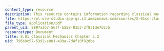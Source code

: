 ```yaml
---
content_type: resource
description: This resource contains information regarding classical mechanics.
file: https://ol-ocw-studio-app-qa.s3.amazonaws.com/courses/8-01sc-classical-mechanics-fall-2016/796b8c575392e081439a7d4f10f820be_MIT8_01F16_chapter5.2.pdf
file_type: application/pdf
parent_uid: 8897a3b7-567f-b552-81b3-2f8a1de7b53b
resourcetype: Document
title: 8.01 Classical Mechanics Chapter 5.2
uid: 796b8c57-5392-e081-439a-7d4f10f820be
---
```

